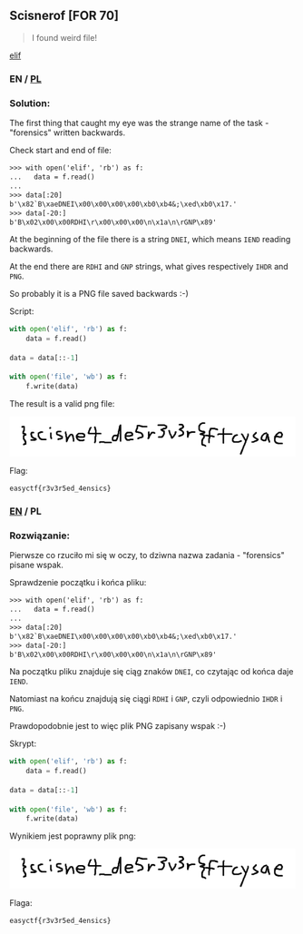 ## Scisnerof [FOR 70]

>I found weird file!

[elif](elif)

### EN / [PL](#rozwiązanie)

### Solution:

The first thing that caught my eye was the strange name of the task - "forensics" written backwards.

Check start and end of file:

```
>>> with open('elif', 'rb') as f:
...   data = f.read()
... 
>>> data[:20]
b'\x82`B\xaeDNEI\x00\x00\x00\x00\xb0\xb4&;\xed\xb0\x17.'
>>> data[-20:]
b'B\x02\x00\x00RDHI\r\x00\x00\x00\n\x1a\n\rGNP\x89'
```

At the beginning of the file there is a string `DNEI`, which means `IEND` reading backwards.

At the end there are `RDHI` and `GNP` strings, what gives respectively `IHDR` and `PNG`.

So probably it is a PNG file saved backwards :-)

Script:

```python
with open('elif', 'rb') as f:
    data = f.read()

data = data[::-1]

with open('file', 'wb') as f:
    f.write(data)
```

The result is a valid png file:

![file](file)

Flag:

```
easyctf{r3v3r5ed_4ensics}
```

### [EN](#solution) / PL

### Rozwiązanie:

Pierwsze co rzuciło mi się w oczy, to dziwna nazwa zadania - "forensics" pisane wspak.

Sprawdzenie początku i końca pliku:

```
>>> with open('elif', 'rb') as f:
...   data = f.read()
... 
>>> data[:20]
b'\x82`B\xaeDNEI\x00\x00\x00\x00\xb0\xb4&;\xed\xb0\x17.'
>>> data[-20:]
b'B\x02\x00\x00RDHI\r\x00\x00\x00\n\x1a\n\rGNP\x89'
```

Na początku pliku znajduje się ciąg znaków `DNEI`, co czytając od końca daje `IEND`.

Natomiast na końcu znajdują się ciągi `RDHI` i `GNP`, czyli odpowiednio `IHDR` i `PNG`.

Prawdopodobnie jest to więc plik PNG zapisany wspak :-)

Skrypt:

```python
with open('elif', 'rb') as f:
    data = f.read()

data = data[::-1]

with open('file', 'wb') as f:
    f.write(data)
```

Wynikiem jest poprawny plik png:

![file](file)

Flaga:

```
easyctf{r3v3r5ed_4ensics}
```
